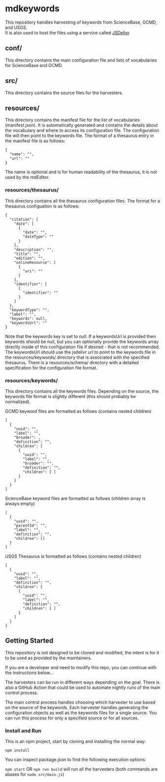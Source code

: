 # mdkeywords

This repository handles harvesting of keywords from ScienceBase, GCMD, and USGS.  
It is also used to host the files using a service called [JSDelivr](https://www.jsdelivr.com/).

## conf/

This directory contains the main configuration file and lists of vocabularies for ScienceBase and GCMD.

## src/

This directory contains the source files for the harvesters. 

## resources/

This directory contains the manifest file for the list of vocabularies (manifest.json). It is automatically generated and contains the details about the vocabulary and where to access its configuration file. The configuration file will then point to the keywords file. The format of a thesaurus entry in the manifest file is as follows:

```
{
  "name": "",
  "url": ""
}
```

The name is optional and is for human readability of the thesaurus, it is not used by the mdEditor.

### resources/thesaurus/

This directory contains all the thesaurus configuration files. The format for a thesaurus configuation is as follows:

```
{
  "citation": {
    "date": [
      {
        "date": "",
        "dateType": ""
      }
    ],
    "description": "",
    "title": "",
    "edition": "",
    "onlineResource": [
      {
        "uri": ""
      }
    ],
    "identifier": [
      {
        "identifier": ""
      }
    ]
  },
  "keywordType": "",
  "label": "",
  "keywords": null,
  "keywordsUrl": ""
}
```

Note that the keywords key is set to null. If a keywordsUrl is provided then keywords should be null, but you can optionally provide the keywords array directly inside of this configuration file if desired - that is not recommended. The keywordsUrl should use the jsdelivr url to point to the keywords file in the resources/keywords/ directory that is associated with the specified thesaurus. There is a resources/schema/ directory with a detailed specification for the configuration file format.

### resources/keywords/

This directory contains all the keywords files. Depending on the source, the keywords file format is slightly different (this should probably be normalized).

GCMD keyword files are formatted as follows (contains nested children)

```
[
  {
    "uuid": "",
    "label": "",
    "broader": ,
    "definition": "",
    "children": [
      {
        "uuid": "",
        "label": "",
        "broader": "",
        "definition": "",
        "children": [ ]
      }
    ]
  }
]
```

ScienceBase keyword files are formatted as follows (children array is always empty)

```
[
  {
    "uuid": "",
    "parentId": "",
    "label": "",
    "definition": "",
    "children": []
  }
]
```

USGS Thesaurus is formatted as follows (contains nested children)

```
[
  {
    "uuid": "",
    "label": "",
    "definition": "",
    "children": [
      {
        "uuid": "",
        "label": "",
        "definition": "",
        "children": [ ]
      }
    ]
  }
]
```

## Getting Started

This repository is not designed to be cloned and modified, the intent is for it to be used as provided by the maintainers.

If you are a developer and need to modify this repo, you can continue with the instructions below...

The harvesters can be run in different ways depending on the goal.
There is also a GitHub Action that could be used to automate nightly runs of the main control process.

The main control process handles choosing which harvester to use based on the source of the keywords.
Each harvester handles generating the configuration objects as well as the keywords files for a single source.
You can run this process for only a specified source or for all sources.

### Install and Run

This is an npm project, start by cloning and installing the normal way:

`npm install`

You can inspect package.json to find the following execution options:

`npm start` OR `npm run build` will run all the harvesters (both commands are aliases for `node src/main.js`)
